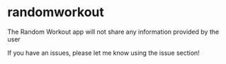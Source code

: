 # randomworkout


The Random Workout app will not share any information provided by the user

If you have an issues, please let me know using the issue section!
